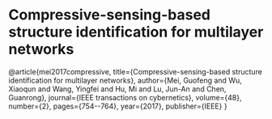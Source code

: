 # Compressive-sensing-based structure identification for multilayer networks

@article{mei2017compressive,
  title={Compressive-sensing-based structure identification for multilayer networks},
  author={Mei, Guofeng and Wu, Xiaoqun and Wang, Yingfei and Hu, Mi and Lu, Jun-An and Chen, Guanrong},
  journal={IEEE transactions on cybernetics},
  volume={48},
  number={2},
  pages={754--764},
  year={2017},
  publisher={IEEE}
}
